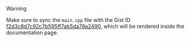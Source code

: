 > [!WARNING]
> Make sure to sync the ```main.cpp``` file with the Gist ID [f2d3c8d7c92c7b595ff7ab5da78a2490](https://gist.github.com/leandroebner/f2d3c8d7c92c7b595ff7ab5da78a2490), which will be rendered inside the documentation page.
